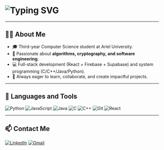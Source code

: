 <h1 align="left">
  <img src="https://readme-typing-svg.demolab.com?font=Fira+Code&size=28&pause=1000&color=0E75B6&width=435&lines=Hi+there+👋,+I'm+Oriya" alt="Typing SVG" />
</h1>

---

## 👩‍💻 About Me
- 🎓 Third-year Computer Science student at Ariel University.  
- 🔐 Passionate about **algorithms, cryptography, and software engineering**.  
- 💻 Full-stack development (React + Firebase + Supabase) and system programming (C/C++/Java/Python).  
- 🚀 Always eager to learn, collaborate, and create impactful projects.  

---

## 🔧 Languages and Tools
![Python](https://img.shields.io/badge/-Python-3776AB?logo=python&logoColor=white&style=flat)
![JavaScript](https://img.shields.io/badge/-JavaScript-F7DF1E?logo=javascript&logoColor=black&style=flat)
![Java](https://img.shields.io/badge/-Java-ED8B00?logo=java&logoColor=white&style=flat)
![C](https://img.shields.io/badge/-C-00599C?logo=c&logoColor=white&style=flat)
![C++](https://img.shields.io/badge/-C++-00599C?logo=c%2B%2B&logoColor=white&style=flat)
![Git](https://img.shields.io/badge/-Git-F05032?logo=git&logoColor=white&style=flat)
![React](https://img.shields.io/badge/-React-20232A?logo=react&logoColor=61DAFB&style=flat)

---

## 📫 Contact Me
[![LinkedIn](https://img.shields.io/badge/-LinkedIn-0A66C2?style=for-the-badge&logo=linkedin&logoColor=white)](https://www.linkedin.com/in/oriya-perel/)
[![Gmail](https://img.shields.io/badge/-Gmail-D14836?style=for-the-badge&logo=gmail&logoColor=white)](mailto:your.email@example.com)
